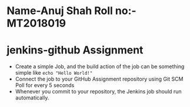 # Name-Anuj Shah Roll no:-MT2018019
# jenkins-github Assignment
- Create a simple Job, and the build action of the job can be something simple like ```echo "Hello World!"```
- Connect the job to your GitHub Assignment repository using Git SCM Poll for every 5 seconds
- Whenever you commit to your repository, the Jenkins job should run automatically.
